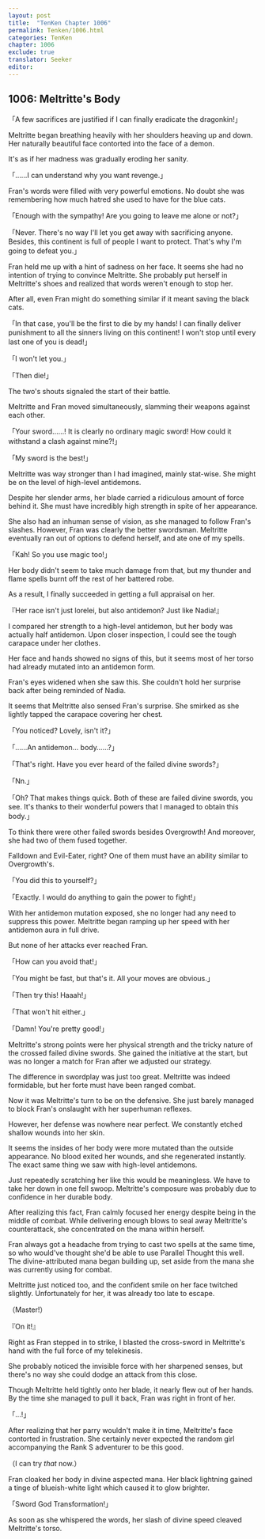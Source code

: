 ```yaml
---
layout: post
title:  "TenKen Chapter 1006"
permalink: Tenken/1006.html
categories: TenKen
chapter: 1006
exclude: true
translator: Seeker
editor: 
---
```

<h2>1006: Meltritte's Body</h2>

「A few sacrifices are justified if I can finally eradicate the dragonkin!」

Meltritte began breathing heavily with her shoulders heaving up and down. Her naturally beautiful face contorted into the face of a demon.

It's as if her madness was gradually eroding her sanity.

「……I can understand why you want revenge.」

Fran's words were filled with very powerful emotions. No doubt she was remembering how much hatred she used to have for the blue cats.

「Enough with the sympathy! Are you going to leave me alone or not?」

「Never. There's no way I'll let you get away with sacrificing anyone. Besides, this continent is full of people I want to protect. That's why I'm going to defeat you.」

Fran held me up with a hint of sadness on her face. It seems she had no intention of trying to convince Meltritte. She probably put herself in Meltritte's shoes and realized that words weren't enough to stop her.

After all, even Fran might do something similar if it meant saving the black cats.

「In that case, you'll be the first to die by my hands! I can finally deliver punishment to all the sinners living on this continent! I won't stop until every last one of you is dead!」

「I won't let you.」

「Then die!」

The two's shouts signaled the start of their battle.

Meltritte and Fran moved simultaneously, slamming their weapons against each other.

「Your sword……! It is clearly no ordinary magic sword! How could it withstand a clash against mine?!」

「My sword is the best!」

Meltritte was way stronger than I had imagined, mainly stat-wise. She might be on the level of high-level antidemons.

Despite her slender arms, her blade carried a ridiculous amount of force behind it. She must have incredibly high strength in spite of her appearance.

She also had an inhuman sense of vision, as she managed to follow Fran's slashes. However, Fran was clearly the better swordsman. Meltritte eventually ran out of options to defend herself, and ate one of my spells.

「Kah! So you use magic too!」

Her body didn't seem to take much damage from that, but my thunder and flame spells burnt off the rest of her battered robe.

As a result, I finally succeeded in getting a full appraisal on her.

『Her race isn't just lorelei, but also antidemon? Just like Nadia!』

I compared her strength to a high-level antidemon, but her body was actually half antidemon. Upon closer inspection, I could see the tough carapace under her clothes.

Her face and hands showed no signs of this, but it seems most of her torso had already mutated into an antidemon form.

Fran's eyes widened when she saw this. She couldn't hold her surprise back after being reminded of Nadia.

It seems that Meltritte also sensed Fran's surprise. She smirked as she lightly tapped the carapace covering her chest.

「You noticed? Lovely, isn't it?」

「……An antidemon… body……?」

「That's right. Have you ever heard of the failed divine swords?」

「Nn.」

「Oh? That makes things quick. Both of these are failed divine swords, you see. It's thanks to their wonderful powers that I managed to obtain this body.」

To think there were other failed swords besides Overgrowth! And moreover, she had two of them fused together.

Falldown and Evil-Eater, right? One of them must have an ability similar to Overgrowth's.

「You did this to yourself?」

「Exactly. I would do anything to gain the power to fight!」

With her antidemon mutation exposed, she no longer had any need to suppress this power. Meltritte began ramping up her speed with her antidemon aura in full drive.

But none of her attacks ever reached Fran.

「How can you avoid that!」

「You might be fast, but that's it. All your moves are obvious.」

「Then try this! Haaah!」

「That won't hit either.」

「Damn! You're pretty good!」

Meltritte's strong points were her physical strength and the tricky nature of the crossed failed divine swords. She gained the initiative at the start, but was no longer a match for Fran after we adjusted our strategy.

The difference in swordplay was just too great. Meltritte was indeed formidable, but her forte must have been ranged combat.

Now it was Meltritte's turn to be on the defensive. She just barely managed to block Fran's onslaught with her superhuman reflexes.

However, her defense was nowhere near perfect. We constantly etched shallow wounds into her skin.

It seems the insides of her body were more mutated than the outside appearance. No blood exited her wounds, and she regenerated instantly. The exact same thing we saw with high-level antidemons.

Just repeatedly scratching her like this would be meaningless. We have to take her down in one fell swoop. Meltritte's composure was probably due to confidence in her durable body.

After realizing this fact, Fran calmly focused her energy despite being in the middle of combat. While delivering enough blows to seal away Meltritte's counterattack, she concentrated on the mana within herself.

Fran always got a headache from trying to cast two spells at the same time, so who would've thought she'd be able to use Parallel Thought this well. The divine-attributed mana began building up, set aside from the mana she was currently using for combat.

Meltritte just noticed too, and the confident smile on her face twitched slightly. Unfortunately for her, it was already too late to escape.

（Master!）

『On it!』

Right as Fran stepped in to strike, I blasted the cross-sword in Meltritte's hand with the full force of my telekinesis.

She probably noticed the invisible force with her sharpened senses, but there's no way she could dodge an attack from this close.

Though Meltritte held tightly onto her blade, it nearly flew out of her hands. By the time she managed to pull it back, Fran was right in front of her.

「...!」

After realizing that her parry wouldn't make it in time, Meltritte's face contorted in frustration. She certainly never expected the random girl accompanying the Rank S adventurer to be this good.

（I can try *that* now.）

Fran cloaked her body in divine aspected mana. Her black lightning gained a tinge of blueish-white light which caused it to glow brighter.

「Sword God Transformation!」

As soon as she whispered the words, her slash of divine speed cleaved Meltritte's torso.



